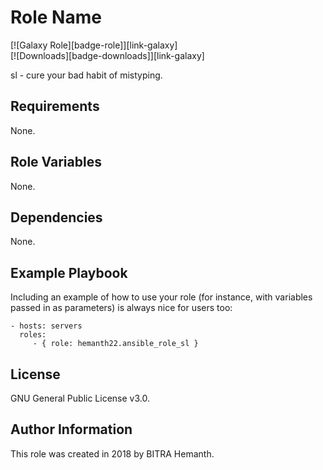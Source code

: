 Role Name
=========

[![Galaxy Role][badge-role]][link-galaxy]  
[![Downloads][badge-downloads]][link-galaxy]

sl - cure your bad habit of mistyping.

Requirements
------------

None.

Role Variables
--------------

None.

Dependencies
------------

None.

Example Playbook
----------------

Including an example of how to use your role (for instance, with variables passed in as parameters) is always nice for users too:

    - hosts: servers
      roles:
         - { role: hemanth22.ansible_role_sl }

License
-------

GNU General Public License v3.0.

Author Information
------------------

This role was created in 2018 by BITRA Hemanth.
